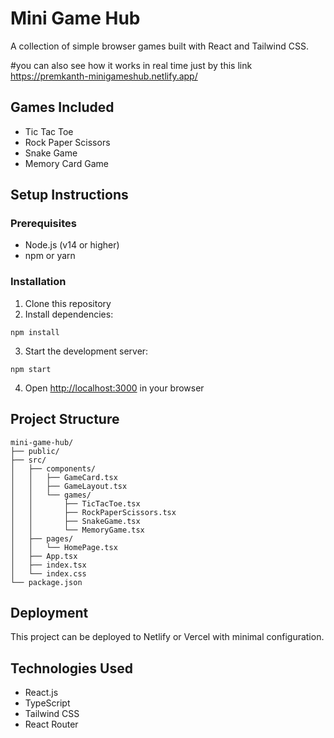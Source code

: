 # Mini Game Hub

A collection of simple browser games built with React and Tailwind CSS.

#you can also see how it works in real time just by this link
https://premkanth-minigameshub.netlify.app/

## Games Included
- Tic Tac Toe
- Rock Paper Scissors
- Snake Game
- Memory Card Game

## Setup Instructions

### Prerequisites
- Node.js (v14 or higher)
- npm or yarn

### Installation

1. Clone this repository
2. Install dependencies:
```
npm install
```

3. Start the development server:
```
npm start
```

4. Open [http://localhost:3000](http://localhost:3000) in your browser

## Project Structure

```
mini-game-hub/
├── public/
├── src/
│   ├── components/
│   │   ├── GameCard.tsx
│   │   ├── GameLayout.tsx
│   │   └── games/
│   │       ├── TicTacToe.tsx
│   │       ├── RockPaperScissors.tsx
│   │       ├── SnakeGame.tsx
│   │       └── MemoryGame.tsx
│   ├── pages/
│   │   └── HomePage.tsx
│   ├── App.tsx
│   ├── index.tsx
│   └── index.css
└── package.json
```

## Deployment

This project can be deployed to Netlify or Vercel with minimal configuration.

## Technologies Used
- React.js
- TypeScript
- Tailwind CSS
- React Router
